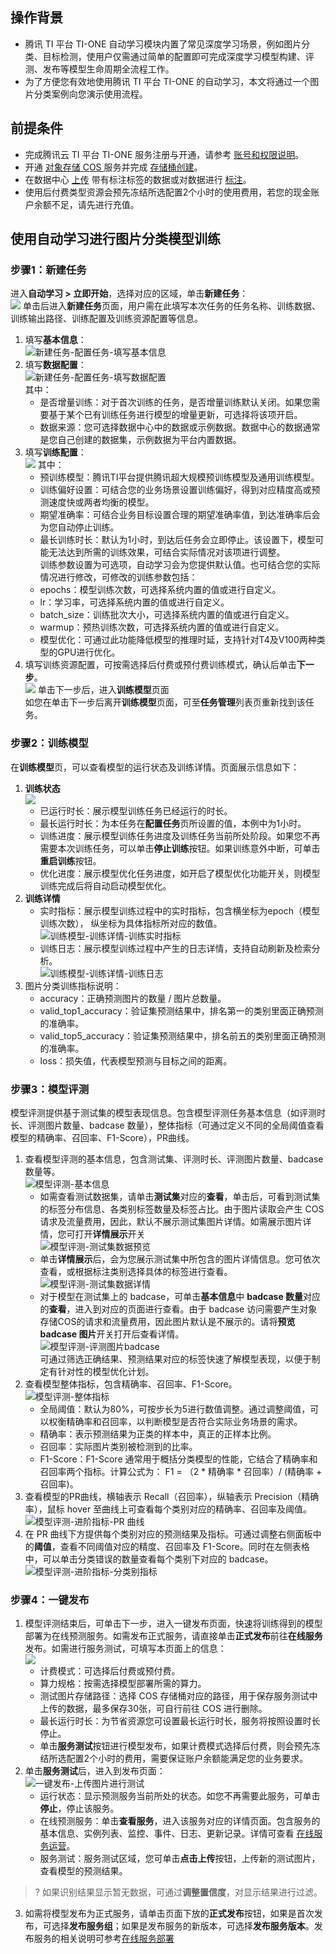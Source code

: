 ## 操作背景
- 腾讯 TI 平台 TI-ONE 自动学习模块内置了常见深度学习场景，例如图片分类、目标检测，使用户仅需通过简单的配置即可完成深度学习模型构建、评测、发布等模型生命周期全流程工作。  
- 为了方便您有效地使用腾讯 TI 平台 TI-ONE 的自动学习，本文将通过一个图片分类案例向您演示使用流程。  

## 前提条件
- 完成腾讯云 TI 平台 TI-ONE 服务注册与开通，请参考 [账号和权限说明](https://cloud.tencent.com/document/product/851/74113)。  
- 开通 [对象存储 COS ](https://console.cloud.tencent.com/cos)服务并完成 [存储桶创建](https://cloud.tencent.com/document/product/436/13309)。
- 在数据中心 [上传](https://cloud.tencent.com/document/product/851/74157) 带有标注标签的数据或对数据进行 [标注](https://cloud.tencent.com/document/product/851/74156)。
- 使用后付费类型资源会预先冻结所选配置2个小时的使用费用，若您的现金账户余额不足，请先进行充值。

## 使用自动学习进行图片分类模型训练  
### 步骤1：新建任务  
进入**自动学习 > 立即开始**，选择对应的区域，单击**新建任务**：  
![](https://qcloudimg.tencent-cloud.cn/raw/b7e7bfa7157c7773c10303cdf17d5fe7.png)
 单击后进入**新建任务**页面，用户需在此填写本次任务的任务名称、训练数据、训练输出路径、训练配置及训练资源配置等信息。  
1. 填写**基本信息**：  
	![新建任务-配置任务-填写基本信息](https://qcloudimg.tencent-cloud.cn/raw/0a0f27a3c3e88515db2dd1befd878916.png)   
2. 填写**数据配置**：  
	![新建任务-配置任务-填写数据配置](https://qcloudimg.tencent-cloud.cn/raw/344f9bccaf9b0710a3d15d2224e94311.png)  
	其中：  
	- 是否增量训练：对于首次训练的任务，是否增量训练默认关闭。如果您需要基于某个已有训练任务进行模型的增量更新，可选择将该项开启。  
	- 数据来源：您可选择数据中心中的数据或示例数据。数据中心的数据通常是您自己创建的数据集，示例数据为平台内置数据。  
3. 填写**训练配置**：  
![](https://qcloudimg.tencent-cloud.cn/raw/c413db4583e68a648b0eadbdfdd40707.png)
	其中：  
	- 预训练模型：腾讯TI平台提供腾讯超大规模预训练模型及通用训练模型。  
	- 训练偏好设置：可结合您的业务场景设置训练偏好，得到对应精度高或预测速度快或两者均衡的模型。  
	- 期望准确率：可结合业务目标设置合理的期望准确率值，到达准确率后会为您自动停止训练。  
	- 最长训练时长：默认为1小时，到达后任务会立即停止。该设置下，模型可能无法达到所需的训练效果，可结合实际情况对该项进行调整。  
  训练参数设置为可选项，自动学习会为您提供默认值。也可结合您的实际情况进行修改，可修改的训练参数包括：  
	- epochs：模型训练次数，可选择系统内置的值或进行自定义。  
	- lr：学习率，可选择系统内置的值或进行自定义。  
	- batch_size：训练批次大小，可选择系统内置的值或进行自定义。  
	- warmup：预热训练次数，可选择系统内置的值或进行自定义。  
	- 模型优化：可通过此功能降低模型的推理时延，支持针对T4及V100两种类型的GPU进行优化。  
4. 填写训练资源配置，可按需选择后付费或预付费训练模式，确认后单击**下一步**。  
![](https://qcloudimg.tencent-cloud.cn/raw/02e556b47e8b006fb3e38a9936bbc65b.png)
单击下一步后，进入**训练模型**页面  
如您在单击下一步后离开**训练模型**页面，可至**任务管理**列表页重新找到该任务。  

### 步骤2：训练模型  
在**训练模型**页，可以查看模型的运行状态及训练详情。页面展示信息如下：  
1. **训练状态**  
![](https://qcloudimg.tencent-cloud.cn/raw/344ac56bb3044b4086fe0d885f36bcde.png)
	- 已运行时长：展示模型训练任务已经运行的时长。 
	- 最长运行时长：为本任务在**配置任务**页所设置的值，本例中为1小时。  
	- 训练进度：展示模型训练任务进度及训练任务当前所处阶段。如果您不再需要本次训练任务，可以单击**停止训练**按钮。如果训练意外中断，可单击**重启训练**按钮。  
	- 优化进度：展示模型优化任务进度，如开启了模型优化功能开关，则模型训练完成后将自动启动模型优化。  
2. **训练详情**  
	- 实时指标：展示模型训练过程中的实时指标，包含横坐标为epoch（模型训练次数）， 纵坐标为具体指标所对应的数值。  
	![训练模型-训练详情-训练实时指标](https://qcloudimg.tencent-cloud.cn/raw/4fdf6bbcf627aa3d6e2ba31e8801fde5.png)  
	- 训练日志：展示模型训练过程中产生的日志详情，支持自动刷新及检索分析。  
	   ![训练模型-训练详情-训练日志](https://qcloudimg.tencent-cloud.cn/raw/589a350dbc450d90351950374c7a02f5.png)  
3. 图片分类训练指标说明：  
	- accuracy：正确预测图片的数量 / 图片总数量。  
	- valid_top1_accuracy：验证集预测结果中，排名第一的类别里面正确预测的准确率。    
	- valid_top5_accuracy：验证集预测结果中，排名前五的类别里面正确预测的准确率。    
	- loss：损失值，代表模型预测与目标之间的距离。    

### 步骤3：模型评测  
模型评测提供基于测试集的模型表现信息。包含模型评测任务基本信息（如评测时长、评测图片数量、badcase 数量），整体指标（可通过定义不同的全局阈值查看模型的精确率、召回率、F1-Score），PR曲线。
1. 查看模型评测的基本信息，包含测试集、评测时长、评测图片数量、badcase 数量等。  
![模型评测-基本信息](https://qcloudimg.tencent-cloud.cn/raw/d0700cae146b25f248b20f4150e7f08f.png)  
	- 如需查看测试数据集，请单击**测试集**对应的**查看**，单击后，可看到测试集的标签分布信息、各类别标签数量及标签占比。由于图片读取会产生 COS 请求及流量费用，因此，默认不展示测试集图片详情。如需展示图片详情，您可打开**详情展示**开关  
	![模型评测-测试集数据预览](https://qcloudimg.tencent-cloud.cn/raw/2bfedfa6d7267d03866422f19c61e335.png)  
	- 单击**详情展示**后，会为您展示测试集中所包含的图片详情信息。您可依次查看，或根据标注类别选择具体的标签进行查看。  
	![模型评测-测试集数据详情](https://qcloudimg.tencent-cloud.cn/raw/790851ae07b683825ec6b7347fb07bf3.png)  
	- 对于模型在测试集上的 badcase，可单击**基本信息**中 **badcase 数量**对应的**查看**，进入到对应的页面进行查看。由于 badcase 访问需要产生对象存储COS的请求和流量费用，因此图片默认是不展示的。请将**预览 badcase 图片**开关打开后查看详情。  
	![模型评测-评测图片badcase](https://qcloudimg.tencent-cloud.cn/raw/5d4ac21ec05eb638c805251b30122a1c.png)  
		可通过筛选正确结果、预测结果对应的标签快速了解模型表现，以便于制定有针对性的模型优化计划。  
2. 查看模型整体指标，包含精确率、召回率、F1-Score。  
	![模型评测-整体指标](https://qcloudimg.tencent-cloud.cn/raw/7d9825455c5ed0549547d51ef828d15d.png)  
	- 全局阈值：默认为80%，可按步长为5进行数值调整。通过调整阈值，可以权衡精确率和召回率，以判断模型是否符合实际业务场景的需求。  
	- 精确率：表示预测结果为正类的样本中，真正的正样本比例。 
	- 召回率：实际图片类别被检测到的比率。    
	- F1-Score：F1-Score 通常用于概括分类模型的性能，它结合了精确率和召回率两个指标。计算公式为： F1 = （2 \* 精确率 \* 召回率）/ (精确率 + 召回率)。
3. 查看模型的PR曲线，横轴表示 Recall（召回率），纵轴表示 Precision（精确率），鼠标 hover 至曲线上可查看每个类别对应的精确率、召回率及阈值。  
	![模型评测-进阶指标-PR 曲线](https://qcloudimg.tencent-cloud.cn/raw/7349a12e222dc998876be87787fd46ba.png)  
4.  在 PR 曲线下方提供每个类别对应的预测结果及指标。可通过调整右侧面板中的**阈值**，查看不同阈值对应的精度、召回率及 F1-Score。同时在左侧表格中，可以单击分类错误的数量查看每个类别下对应的 badcase。  
![模型评测-进阶指标-分类别指标](https://qcloudimg.tencent-cloud.cn/raw/210cc8800f03aafa4ffdd6ed599537b2.png)  

### 步骤4：一键发布  
1. 模型评测结束后，可单击下一步，进入一键发布页面，快速将训练得到的模型部署为在线预测服务。如需发布正式服务，请直接单击**正式发布**前往**在线服务**发布。如需进行服务测试，可填写本页面上的信息：  
![](https://qcloudimg.tencent-cloud.cn/raw/b59d0e7c51b2f6a3a7bc2d10a0cffe5a.png) 
	- 计费模式：可选择后付费或预付费。  
	- 算力规格：按需选择模型部署所需的算力。  
	- 测试图片存储路径：选择 COS 存储桶对应的路径，用于保存服务测试中上传的数据，最多保存30张，可自行前往 COS 进行删除。
	- 最长运行时长：为节省资源您可设置最长运行时长，服务将按照设置时长停止。  
	- 单击**服务测试**按钮进行模型发布，如果计费模式选择后付费，则会预先冻结所选配置2个小时的费用，需要保证账户余额能满足您的业务要求。  
2. 单击**服务测试**后，进入到发布页面：  
![一键发布-上传图片进行测试](https://qcloudimg.tencent-cloud.cn/raw/4092f5a69c1b3fcf7ec564edea63d014.png)  
	- 运行状态：显示预测服务当前所处的状态。如您不再需要此服务，可单击**停止**，停止该服务。  
	- 在线预测服务：单击**查看服务**，进入该服务对应的详情页面。包含服务的基本信息、实例列表、监控、事件、日志、更新记录。详情可查看 [在线服务运营](https://cloud.tencent.com/document/product/851/74143)。  
	- 服务测试：服务测试区域，您可单击**点击上传**按钮，上传新的测试图片，查看模型的预测结果。  
>? 如果识别结果显示暂无数据，可通过**调整置信度**，对显示结果进行过滤。  
3. 如需将模型发布为正式服务，请单击页面下放的**正式发布**按钮，如果是首次发布，可选择**发布服务组**；如果是发布服务的新版本，可选择**发布服务版本**。发布服务的相关说明可参考[在线服务部署](https://cloud.tencent.com/document/product/851/74141)
